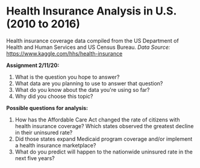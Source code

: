 # Health Insurance Analysis in U.S. (2010 to 2016)

Health insurance coverage data compiled from the US Department of Health and Human Services and US Census Bureau. *Data Source:*  https://www.kaggle.com/hhs/health-insurance

**Assignment 2/11/20:**
1. What is the question you hope to answer?
2. What data are you planning to use to answer that question?
3. What do you know about the data you're using so far?
4. Why did you choose this topic?

**Possible questions for analysis:**
1. How has the Affordable Care Act changed the rate of citizens with health insurance coverage? Which states observed the greatest decline in their uninsured rate?
2. Did those states expand Medicaid program coverage and/or implement a health insurance marketplace?
3. What do you predict will happen to the nationwide uninsured rate in the next five years?
